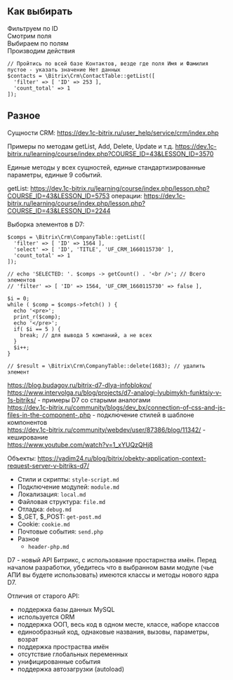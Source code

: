## Как выбирать
Фильтруем по ID  
Смотрим поля  
Выбираем по полям  
Производим действия

    // Пройтись по всей базе Контактов, везде где поля Имя и Фамилия пустое - указать значение Нет данных 
    $contacts = \Bitrix\Crm\ContactTable::getList([
      'filter' => [ 'ID' => 253 ],
      'count_total' => 1
    ]);

## Разное
Сущности CRM: https://dev.1c-bitrix.ru/user_help/service/crm/index.php

Примеры по методам getList, Add, Delete, Update и т.д. https://dev.1c-bitrix.ru/learning/course/index.php?COURSE_ID=43&LESSON_ID=3570

Единые методы у всех сущностей, единые стандартизированные параметры, единые 9 событий.

getList: https://dev.1c-bitrix.ru/learning/course/index.php/lesson.php?COURSE_ID=43&LESSON_ID=5753
операции: https://dev.1c-bitrix.ru/learning/course/index.php/lesson.php?COURSE_ID=43&LESSON_ID=2244

Выборка элементов в D7:

    $comps = \Bitrix\Crm\CompanyTable::getList([
      'filter' => [ 'ID' => 1564 ],
      'select' => [ 'ID', 'TITLE', 'UF_CRM_1660115730' ],
      'count_total' => 1
    ]);

    // echo 'SELECTED: '. $comps -> getCount() . '<br />'; // Всего элементов
    // 'filter' => [ 'ID' => 1564, 'UF_CRM_1660115730' => false ],

    $i = 0;
    while ( $comp = $comps->fetch() ) {
      echo '<pre>';
      print_r($comp);
      echo '</pre>';
      if( $i == 5 ) {
        break; // для вывода 5 компаний, а не всех
      }
      $i++;
    }

    // $result = \Bitrix\Crm\CompanyTable::delete(1683); // удалить элемент

https://blog.budagov.ru/bitrix-d7-dlya-infoblokov/  
https://www.intervolga.ru/blog/projects/d7-analogi-lyubimykh-funktsiy-v-1s-bitriks/ - примеры D7 со старыми аналогами  
https://dev.1c-bitrix.ru/community/blogs/dev_bx/connection-of-css-and-js-files-in-the-component-.php - подключение стилей в шаблоне компонентов  
https://dev.1c-bitrix.ru/community/webdev/user/87386/blog/11342/ - кеширование  
https://www.youtube.com/watch?v=1_xYUQzQHj8

Объекты: https://vadim24.ru/blog/bitrix/obekty-application-context-request-server-v-bitriks-d7/

- Стили и скрипты:     `style-script.md`
- Подключение модулей: `module.md`
- Локализация:         `local.md`
- Файловая структура:  `file.md`
- Отладка:             `debug.md`
- $_GET, $_POST:       `get-post.md`
- Cookie:              `cookie.md`
- Почтовые события:    `send.php`
- Разное
  - `header-php.md`

D7 - новый API Битрикс, с использование простарнства имён. Перед началом разработки, убедитесь что в выбранном вами модуле (чье АПИ вы будете использовать) имеются классы и методы нового ядра D7.

Отличия от старого API:
- поддержка базы данных MySQL
- используется ORM
- поддержка ООП, весь код в одном месте, классе, наборе классов
- единообразный код, однаковые названия, вызовы, параметры, возрат
- поддержка простраства имён
- отсутствие глобальных переменных
- унифицированные события
- поддержка автозагрузки (autoload)

